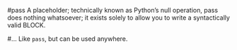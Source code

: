 #pass
A placeholder; technically known as Python’s null operation, pass does nothing whatsoever; it exists solely to allow you to write a syntactically valid BLOCK.

#...
Like `pass`, but can be used anywhere.